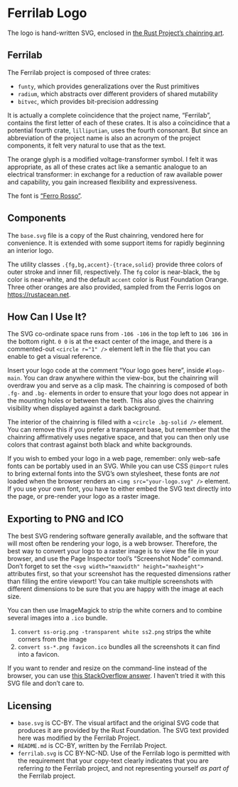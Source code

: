 # Ferrilab Logo

The logo is hand-written SVG, enclosed in [the Rust Project’s chainring art][0].

## Ferrilab

The Ferrilab project is composed of three crates:

- `funty`, which provides generalizations over the Rust primitives
- `radium`, which abstracts over different providers of shared mutability
- `bitvec`, which provides bit-precision addressing

It is actually a complete coïncidence that the project name, “Ferrilab”,
contains the first letter of each of these crates. It is also a coïncidince that
a potential fourth crate, `lilliputian`, uses the fourth consonant. But since an
abbreviation of the project name is also an acronym of the project components,
it felt very natural to use that as the text.

The orange glyph is a modified voltage-transformer symbol. I felt it was
appropriate, as all of these crates act like a semantic analogue to an
electrical transformer: in exchange for a reduction of raw available power and
capability, you gain increased flexibility and expressiveness.

The font is [“Ferro Rosso”][1].

## Components

The `base.svg` file is a copy of the Rust chainring, vendored here for
convenience. It is extended with some support items for rapidly beginning an
interior logo.

The utility classes `.{fg,bg,accent}-{trace,solid}` provide three colors of
outer stroke and inner fill, respectively. The `fg` color is near-black, the
`bg` color is near-white, and the default `accent` color is Rust Foundation
Orange. Three other oranges are also provided, sampled from the Ferris logos on
<https://rustacean.net>.

## How Can I Use It?

The SVG co-ordinate space runs from `-106 -106` in the top left to `106 106` in
the bottom right. `0 0` is at the exact center of the image, and there is a
commented-out `<circle r="1" />` element left in the file that you can enable to
get a visual reference.

Insert your logo code at the comment “Your logo goes here”, inside `#logo-main`.
You can draw anywhere within the view-box, but the chainring will overdraw you
and serve as a clip mask. The chainring is composed of both `.fg-` and `.bg-`
elements in order to ensure that your logo does not appear in the mounting holes
or between the teeth. This also gives the chainring visibility when displayed
against a dark background.

The interior of the chainring is filled with a `<circle .bg-solid />` element.
You can remove this if you prefer a transparent base, but remember that the
chainring affirmatively uses negative space, and that you can then only use
colors that contrast against both black and white backgrounds.

If you wish to embed your logo in a web page, remember: only web-safe fonts can
be portably used in an SVG. While you can use CSS `@import` rules to bring
external fonts into the SVG’s own stylesheet, these fonts are *not* loaded when
the browser renders an `<img src="your-logo.svg" />` element. If you use your
own font, you have to either embed the SVG text directly into the page, or
pre-render your logo as a raster image.

## Exporting to PNG and ICO

The best SVG rendering software generally available, and the software that will
most often be rendering your logo, is a web browser. Therefore, the best way to
convert your logo to a raster image is to view the file in your browser, and use
the Page Inspector tool’s “Screenshot Node” command. Don’t forget to set the
`<svg width="maxwidth" height="maxheight">` attributes first, so that your
screenshot has the requested dimensions rather than filling the entire viewport!
You can take multiple screenshots with different dimensions to be sure that you
are happy with the image at each size.

You can then use ImageMagick to strip the white corners and to combine several
images into a `.ico` bundle.

1. `convert ss-orig.png -transparent white ss2.png` strips the white corners
   from the image
1. `convert ss-*.png favicon.ico` bundles all the screenshots it can find into a
   favicon.

If you want to render and resize on the command-line instead of the browser, you
can use [this StackOverflow answer][2]. I haven’t tried it with this SVG file
and don’t care to.

## Licensing

- `base.svg` is CC-BY. The visual artifact and the original SVG code that
  produces it are provided by the Rust Foundation. The SVG text provided here
  was modified by the Ferrilab Project.
- `README.md` is CC-BY, written by the Ferrilab Project.
- `ferrilab.svg` is CC BY-NC-ND. Use of the Ferrilab logo is permitted with the
  requirement that your copy-text clearly indicates that you are referring *to*
  the Ferrilab project, and not representing yourself *as part of* the Ferrilab project.

[0]: https://github.com/rust-lang/rust-artwork/blob/master/logo/rust-logo-gear-only.svg
[1]: https://www.1001fonts.com/ferro-rosso-font.html
[2]: https://stackoverflow.com/questions/39256104/how-to-convert-an-image-file-from-svg-to-a-multi-size-ico-without-blur-sharp
